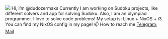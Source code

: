 ![](https://www.codewars.com/users/dudozer_mask/badges/large)
Hi, I’m @dudozermaks
Currently I am working on Sudoku projects, like different solvers and app for solving Sudoku.
Also, I am an olympiad programmer. I love to solve code problems!
My setup is:
Linux + NixOS + i3. You can find my NixOS config in my page!
📫 How to reach me [Telegram](https://t.me/dudozer_maks); [Mail](mailto:maks.razrushitel08@gmail.com)
